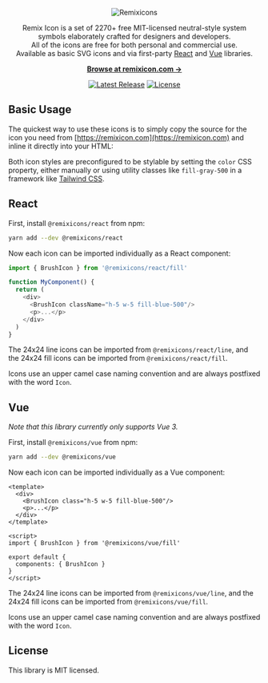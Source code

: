 <p align="center">
  <img src="https://raw.githubusercontent.com/andrewzhuk/remixicons/master/.github/logo.svg" alt="Remixicons">
</p>

<p align="center">
  Remix Icon is a set of 2270+ free MIT-licensed neutral-style system symbols elaborately crafted for designers and developers. 
  <br>All of the icons are free for both personal and commercial use.
  <br>Available as basic SVG icons and via first-party <a href="#react">React</a> and <a href="#vue">Vue</a> libraries.
<p>

<p align="center">
  <a href="https://remixicon.com"><strong>Browse at remixicon.com &rarr;</strong></a>
</p>

<p align="center">
    <a href="https://github.com/andrewzhuk/remixicons/releases"><img src="https://img.shields.io/npm/v/remixicons" alt="Latest Release"></a>
    <a href="https://github.com/andrewzhuk/remixicons/blob/master/LICENSE"><img src="https://img.shields.io/npm/l/remixicons.svg" alt="License"></a>
</p>

## Basic Usage

The quickest way to use these icons is to simply copy the source for the icon you need from [https://remixicon.com](https://remixicon.com) and inline it directly into your HTML:

Both icon styles are preconfigured to be stylable by setting the `color` CSS property, either manually or using utility classes like `fill-gray-500` in a framework like [Tailwind CSS](https://tailwindcss.com).

## React

First, install `@remixicons/react` from npm:

```sh
yarn add --dev @remixicons/react
```

Now each icon can be imported individually as a React component:

```js
import { BrushIcon } from '@remixicons/react/fill'

function MyComponent() {
  return (
    <div>
      <BrushIcon className="h-5 w-5 fill-blue-500"/>
      <p>...</p>
    </div>
  )
}
```

The 24x24 line icons can be imported from `@remixicons/react/line`, and the 24x24 fill icons can be imported from `@remixicons/react/fill`.

Icons use an upper camel case naming convention and are always postfixed with the word `Icon`.

## Vue

*Note that this library currently only supports Vue 3.*

First, install `@remixicons/vue` from npm:

```sh
yarn add --dev @remixicons/vue
```

Now each icon can be imported individually as a Vue component:

```vue
<template>
  <div>
    <BrushIcon class="h-5 w-5 fill-blue-500"/>
    <p>...</p>
  </div>
</template>

<script>
import { BrushIcon } from '@remixicons/vue/fill'

export default {
  components: { BrushIcon }
}
</script>
```

The 24x24 line icons can be imported from `@remixicons/vue/line`, and the 24x24 fill icons can be imported from `@remixicons/vue/fill`.

Icons use an upper camel case naming convention and are always postfixed with the word `Icon`.

## License

This library is MIT licensed.
